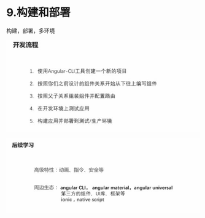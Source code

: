 # 9.构建和部署

构建，部署，多环境

![](../.gitbook/assets/360截图20171025190453562.jpg)

![](../.gitbook/assets/360截图20171025190803785.jpg)

